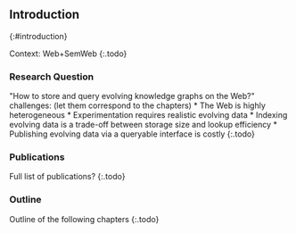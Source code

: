## Introduction
{:#introduction}

Context: Web+SemWeb
{:.todo}

### Research Question

"How to store and query evolving knowledge graphs on the Web?"
challenges: (let them correspond to the chapters)
    * The Web is highly heterogeneous
    * Experimentation requires realistic evolving data
    * Indexing evolving data is a trade-off between storage size and lookup efficiency
    * Publishing evolving data via a queryable interface is costly
{:.todo}

### Publications

Full list of publications?
{:.todo}

### Outline

Outline of the following chapters
{:.todo}
